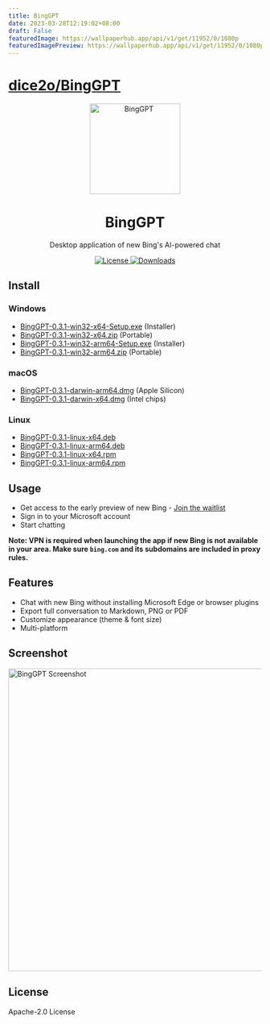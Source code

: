 ```yaml
---
title: BingGPT
date: 2023-03-28T12:19:02+08:00
draft: False
featuredImage: https://wallpaperhub.app/api/v1/get/11952/0/1080p
featuredImagePreview: https://wallpaperhub.app/api/v1/get/11952/0/1080p
---
```


# [dice2o/BingGPT](https://github.com/dice2o/BingGPT)

<p align="center">
  <img width="180" src="./icon.png" alt="BingGPT">
  <h1 align="center">BingGPT</h1>
  <p align="center">Desktop application of new Bing's AI-powered chat</p>
</p>

<p align="center">
  <a href="https://opensource.org/licenses/Apache-2.0">
    <img alt="License" src="https://img.shields.io/badge/license-Apache_2.0-green">
  </a>
  <a href="https://github.com/dice2o/BingGPT/releases">
    <img alt="Downloads" src="https://img.shields.io/github/downloads/dice2o/BingGPT/total?color=blue">
   </a>
</p>

## Install

### Windows

- [BingGPT-0.3.1-win32-x64-Setup.exe](https://github.com/dice2o/BingGPT/releases/download/v0.3.1/BingGPT-0.3.1-win32-x64-Setup.exe) (Installer)
- [BingGPT-0.3.1-win32-x64.zip](https://github.com/dice2o/BingGPT/releases/download/v0.3.1/BingGPT-0.3.1-win32-x64.zip) (Portable)
- [BingGPT-0.3.1-win32-arm64-Setup.exe](https://github.com/dice2o/BingGPT/releases/download/v0.3.1/BingGPT-0.3.1-win32-arm64-Setup.exe) (Installer)
- [BingGPT-0.3.1-win32-arm64.zip](https://github.com/dice2o/BingGPT/releases/download/v0.3.1/BingGPT-0.3.1-win32-arm64.zip) (Portable)

### macOS

- [BingGPT-0.3.1-darwin-arm64.dmg](https://github.com/dice2o/BingGPT/releases/download/v0.3.1/BingGPT-0.3.1-darwin-arm64.dmg) (Apple Silicon)
- [BingGPT-0.3.1-darwin-x64.dmg](https://github.com/dice2o/BingGPT/releases/download/v0.3.1/BingGPT-0.3.1-darwin-x64.dmg) (Intel chips)

### Linux

- [BingGPT-0.3.1-linux-x64.deb](https://github.com/dice2o/BingGPT/releases/download/v0.3.1/BingGPT-0.3.1-linux-x64.deb)
- [BingGPT-0.3.1-linux-arm64.deb](https://github.com/dice2o/BingGPT/releases/download/v0.3.1/BingGPT-0.3.1-linux-arm64.deb)
- [BingGPT-0.3.1-linux-x64.rpm](https://github.com/dice2o/BingGPT/releases/download/v0.3.1/BingGPT-0.3.1-linux-x64.rpm)
- [BingGPT-0.3.1-linux-arm64.rpm](https://github.com/dice2o/BingGPT/releases/download/v0.3.1/BingGPT-0.3.1-linux-arm64.rpm)

## Usage

- Get access to the early preview of new Bing - [Join the waitlist](https://www.bing.com/new)
- Sign in to your Microsoft account
- Start chatting

**Note: VPN is required when launching the app if new Bing is not available in your area. Make sure `bing.com` and its subdomains are included in proxy rules.**

## Features

- Chat with new Bing without installing Microsoft Edge or browser plugins
- Export full conversation to Markdown, PNG or PDF
- Customize appearance (theme & font size)
- Multi-platform

## Screenshot

<img width="601" src="./screenshot.png" alt="BingGPT Screenshot">

## License

Apache-2.0 License

